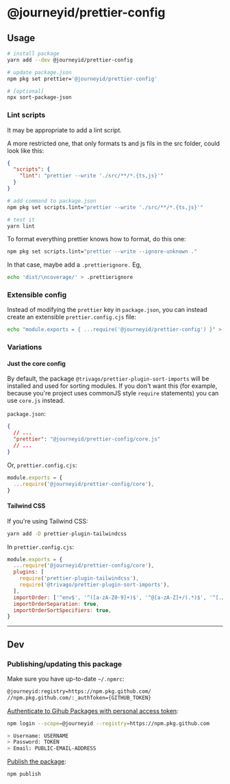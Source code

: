 # @journeyid/prettier-config

## Usage

```sh
# install package
yarn add --dev @journeyid/prettier-config

# update package.json
npm pkg set prettier='@journeyid/prettier-config'

# [optional]
npx sort-package-json
```

### Lint scripts

It may be appropriate to add a lint script.

A more restricted one, that only formats ts and js fils in the src folder, could look like this:

```json
{
  "scripts": {
    "lint": "prettier --write './src/**/*.{ts,js}'"
  }
}
```

```sh
# add command to package.json
npm pkg set scripts.lint="prettier --write './src/**/*.{ts,js}'"

# test it
yarn lint
```

To format everything prettier knows how to format, do this one:

```sh
npm pkg set scripts.lint="prettier --write --ignore-unknown ."
```

In that case, maybe add a `.prettierignore.` Eg,

```sh
echo 'dist/\ncoverage/' > .prettierignore
```

### Extensible config

Instead of modifying the `prettier` key in `package.json`, you can instead create an extensible `prettier.config.cjs` file:

```sh
echo "module.exports = { ...require('@journeyid/prettier-config') }" > prettier.config.cjs
```

### Variations

#### Just the core config

By default, the package `@trivago/prettier-plugin-sort-imports` will be installed and used for sorting modules. If you don't want this (for example, because you're project uses commonJS style `require` statements) you can use `core.js` instead.

`package.json`:

```json
{
  // ...
  "prettier": "@journeyid/prettier-config/core.js"
  // ...
}
```

Or, `prettier.config.cjs`:

```js
module.exports = {
  ...require('@journeyid/prettier-config/core'),
}
```

#### Tailwind CSS

If you're using Tailwind CSS:

```sh
yarn add -D prettier-plugin-tailwindcss
```

In `prettier.config.cjs`:

```js
module.exports = {
  ...require('@journeyid/prettier-config/core'),
  plugins: [
    require('prettier-plugin-tailwindcss'),
    require('@trivago/prettier-plugin-sort-imports'),
  ],
  importOrder: ['^env$', '^([a-zA-Z0-9]+)$', '^@[a-zA-Z]+/(.*)$', '^[./]'],
  importOrderSeparation: true,
  importOrderSortSpecifiers: true,
}
```

---

## Dev

### Publishing/updating this package

Make sure you have up-to-date `~/.npmrc`:

```txt
@journeyid:registry=https://npm.pkg.github.com/
//npm.pkg.github.com/:_authToken={GITHUB_TOKEN}
```

[Authenticate to Gihub Packages with personal access token](https://docs.github.com/en/packages/working-with-a-github-packages-registry/working-with-the-npm-registry#authenticating-with-a-personal-access-token):

```sh
npm login --scope=@journeyid --registry=https://npm.pkg.github.com

> Username: USERNAME
> Password: TOKEN
> Email: PUBLIC-EMAIL-ADDRESS
```

[Publish the package](https://docs.github.com/en/packages/working-with-a-github-packages-registry/working-with-the-npm-registry#publishing-a-package-using-a-local-npmrc-file):

```sh
npm publish
```
